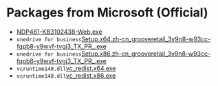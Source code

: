 # Packages from Microsoft (Official)
* [NDP461-KB3102438-Web.exe](NDP461-KB3102438-Web.exe)
* `onedrive for business`[Setup.x64.zh-cn_grooveretail_3v9n8-w93cc-fqpb8-y9wvf-tvgj3_TX_PR_.exe](Setup.x64.zh-cn_grooveretail_3v9n8-w93cc-fqpb8-y9wvf-tvgj3_TX_PR_.exe)
* `onedrive for business`[Setup.x86.zh-cn_grooveretail_3v9n8-w93cc-fqpb8-y9wvf-tvgj3_TX_PR_.exe](Setup.x86.zh-cn_grooveretail_3v9n8-w93cc-fqpb8-y9wvf-tvgj3_TX_PR_.exe)
* `vcruntime140.dll`[vc_redist.x64.exe](vc_redist.x64.exe)
* `vcruntime140.dll`[vc_redist.x86.exe](vc_redist.x86.exe)

